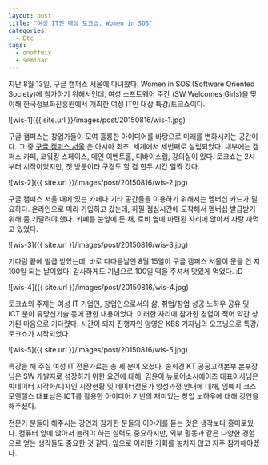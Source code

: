 ```yaml
---
layout: post
title: "여성 IT인 대상 토크쇼, Women in SOS"
categories:
  - Etc
tags:
  - onoffmix
  - seminar
---
```


지난 8월 13일, 구글 캠퍼스 서울에 다녀왔다.  Women in SOS (Software Oriented Society)에 참가하기 위해서인데, 여성 소프트웨어 주간 (SW Welcomes Girls)을 맞이해 한국정보화진흥원에서 개최한 여성 IT인 대상 특강/토크쇼이다.

![wis-1]({{ site.url }}/images/post/20150816/wis-1.jpg)

구글 캠퍼스는 창업가들이 모여 훌륭한 아이디어를 바탕으로 미래를 변화시키는 공간이다. 그 중 [구글 캠퍼스 서울](https://www.campus.co/seoul/ko) 은 아시아 최초, 세계에서 세번째로 설립되었다. 내부에는 캠퍼스 카페, 코워킹 스페이스, 메인 이벤트홀, 디바이스랩, 강의실이 있다. 토크쇼는 2시부터 시작이었지만, 첫 방문이라 구경도 할 겸 한두 시간 일찍 갔다.

![wis-2]({{ site.url }}/images/post/20150816/wis-2.jpg)

구글 캠퍼스 서울 내에 있는 카페나 기타 공간들을 이용하기 위해서는 멤버십 카드가 필요하다. 온라인으로 미리 가입하고 갔는데, 하필 점심시간에 도착해서 멤버십 발급받기 위해 좀 기달려야 했다. 카페를 눈앞에 둔 채, 로비 옆에 마련된 자리에 앉아서 사탕 까먹고 있었다.

![wis-3]({{ site.url }}/images/post/20150816/wis-3.jpg)

기다림 끝에 발급 받았는데, 바로 다다음날인 8월 15일이 구글 캠퍼스 서울이 문을 연 지 100일 되는 날이었다. 감사하게도 기념으로 100일 떡을 주셔서 맛있게 먹었다. :D

![wis-4]({{ site.url }}/images/post/20150816/wis-4.jpg)

토크쇼의 주제는 여성 IT 기업인, 창업인으로서의 삶, 취업/창업 성공 노하우 공유 및 ICT 분야 유망신기술 등에 관한 내용이었다. 이러한 자리에 참가한 경험이 적어 약간 상기된 마음으로 기다렸다. 시간이 되자 진행자인 양영은 KBS 기자님의 오프닝으로 특강/토크쇼가 시작되었다.

![wis-5]({{ site.url }}/images/post/20150816/wis-5.jpg)

특강을 해 주실 여성 IT 전문가로는 총 세 분이 오셨다. 송희경 KT 공공고객본부 본부장님은 SW 개발자로 성장하기 위한 요건에 대해, 김윤이 뉴로어소시에이츠 대표이사님은 빅데이터 시각화/디자인 시장현황 및 데이터전문가 양성과정 안내에 대해, 임예지 코스모엔젤스 대표님은 ICT를 활용한 아이디어 기반의 재미있는 창업 노하우에 대해 강연을 해주셨다.

전문가 분들이 해주시는 강연과 참가한 분들의 이야기를 듣는 것은 생각보다 흥미로웠다. 컴퓨터 앞에 앉아서 늘려야 하는 실력도 중요하지만, 외부 활동과 같은 다양한 경험으로 얻는 생각들도 중요한 것 같다. 앞으로 이러한 기회를 놓치지 않고 자주 참가해야겠다.

